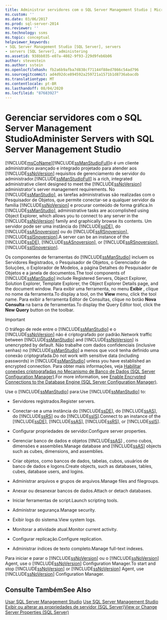 ```yaml
---
title: Administrar servidores com o SQL Server Management Studio | Microsoft Docs
ms.custom: ''
ms.date: 03/06/2017
ms.prod: sql-server-2014
ms.reviewer: ''
ms.technology: ssms
ms.topic: conceptual
helpviewer_keywords:
- SQL Server Management Studio [SQL Server], servers
- servers [SQL Server], administering
ms.assetid: 938bb035-e07a-4082-9f93-229d9feb6b06
author: stevestein
ms.author: sstein
ms.openlocfilehash: fb2a6b9afba7d838cf71144f88ed7866c54ad796
ms.sourcegitcommit: ad4d92dce894592a259721a1571b1d8736abacdb
ms.translationtype: MT
ms.contentlocale: pt-BR
ms.lasthandoff: 08/04/2020
ms.locfileid: "87683927"
---
```

# <a name="administer-servers-with-sql-server-management-studio"></a><span data-ttu-id="9d561-102">Gerenciar servidores com o SQL Server Management Studio</span><span class="sxs-lookup"><span data-stu-id="9d561-102">Administer Servers with SQL Server Management Studio</span></span>
  [!INCLUDE[msCoName](../includes/msconame-md.md)]<span data-ttu-id="9d561-103">[!INCLUDE[ssManStudioFull](../includes/ssmanstudiofull-md.md)]o é um cliente administrativo avançado e integrado projetado para atender aos [!INCLUDE[ssNoVersion](../includes/ssnoversion-md.md)] requisitos de gerenciamento de servidor do administrador.</span><span class="sxs-lookup"><span data-stu-id="9d561-103">[!INCLUDE[ssManStudioFull](../includes/ssmanstudiofull-md.md)] is a rich, integrated administrative client designed to meet the [!INCLUDE[ssNoVersion](../includes/ssnoversion-md.md)] administrator's server management requirements.</span></span> <span data-ttu-id="9d561-104">No [!INCLUDE[ssManStudio](../includes/ssmanstudio-md.md)], as tarefas administrativas são realizadas com o Pesquisador de Objetos, que permite conectar-se a qualquer servidor da família [!INCLUDE[ssNoVersion](../includes/ssnoversion-md.md)] e procurar conteúdo de forma gráfica.</span><span class="sxs-lookup"><span data-stu-id="9d561-104">In [!INCLUDE[ssManStudio](../includes/ssmanstudio-md.md)], administrative tasks are accomplished using Object Explorer, which allows you to connect to any server in the [!INCLUDE[ssNoVersion](../includes/ssnoversion-md.md)] family and graphically browse its contents.</span></span> <span data-ttu-id="9d561-105">Um servidor pode ser uma instância do [!INCLUDE[ssDE](../includes/ssde-md.md)], do [!INCLUDE[ssASnoversion](../includes/ssasnoversion-md.md)] ou do [!INCLUDE[ssRSnoversion](../includes/ssrsnoversion-md.md)], [!INCLUDE[ssISnoversion](../includes/ssisnoversion-md.md)].</span><span class="sxs-lookup"><span data-stu-id="9d561-105">A server can be an instance of the [!INCLUDE[ssDE](../includes/ssde-md.md)], [!INCLUDE[ssASnoversion](../includes/ssasnoversion-md.md)], or [!INCLUDE[ssRSnoversion](../includes/ssrsnoversion-md.md)], [!INCLUDE[ssISnoversion](../includes/ssisnoversion-md.md)].</span></span>  
  
 <span data-ttu-id="9d561-106">Os componentes de ferramentas do [!INCLUDE[ssManStudio](../includes/ssmanstudio-md.md)] incluem os Servidores Registrados, o Pesquisador de Objetos, o Gerenciador de Soluções, o Explorador de Modelos, a página Detalhes do Pesquisador de Objetos e a janela de documentos.</span><span class="sxs-lookup"><span data-stu-id="9d561-106">The tool components of [!INCLUDE[ssManStudio](../includes/ssmanstudio-md.md)] include Registered Servers, Object Explorer, Solution Explorer, Template Explorer, the Object Explorer Details page, and the document window.</span></span> <span data-ttu-id="9d561-107">Para exibir uma ferramenta, no menu **Exibir** , clique no nome da ferramenta.</span><span class="sxs-lookup"><span data-stu-id="9d561-107">To display a tool, on the **View** menu, click the tool name.</span></span> <span data-ttu-id="9d561-108">Para exibir a ferramenta Editor de Consultas, clique no botão **Nova Consulta** na barra de ferramentas.</span><span class="sxs-lookup"><span data-stu-id="9d561-108">To display the Query Editor tool, click the **New Query** button on the toolbar.</span></span>  
  
> [!IMPORTANT]  
>  <span data-ttu-id="9d561-109">O tráfego de rede entre o [!INCLUDE[ssManStudio](../includes/ssmanstudio-md.md)] e o [!INCLUDE[ssNoVersion](../includes/ssnoversion-md.md)] não é criptografado por padrão.</span><span class="sxs-lookup"><span data-stu-id="9d561-109">Network traffic between [!INCLUDE[ssManStudio](../includes/ssmanstudio-md.md)] and [!INCLUDE[ssNoVersion](../includes/ssnoversion-md.md)] is unencrypted by default.</span></span> <span data-ttu-id="9d561-110">Não trabalhe com dados confidenciais (inclusive senhas) no [!INCLUDE[ssManStudio](../includes/ssmanstudio-md.md)] a menos que você tenha definido uma conexão criptografada.</span><span class="sxs-lookup"><span data-stu-id="9d561-110">Do not work with sensitive data (including passwords) in [!INCLUDE[ssManStudio](../includes/ssmanstudio-md.md)] unless you have established an encrypted connection.</span></span> <span data-ttu-id="9d561-111">Para obter mais informações, veja [Habilitar conexões criptografadas no Mecanismo de Banco de Dados &#40;SQL Server Configuration Manager&#41;](../database-engine/configure-windows/enable-encrypted-connections-to-the-database-engine.md).</span><span class="sxs-lookup"><span data-stu-id="9d561-111">For more information, see [Enable Encrypted Connections to the Database Engine &#40;SQL Server Configuration Manager&#41;](../database-engine/configure-windows/enable-encrypted-connections-to-the-database-engine.md).</span></span>  
  
 <span data-ttu-id="9d561-112">Use o [!INCLUDE[ssManStudio](../includes/ssmanstudio-md.md)] para:</span><span class="sxs-lookup"><span data-stu-id="9d561-112">Use [!INCLUDE[ssManStudio](../includes/ssmanstudio-md.md)] to:</span></span>  
  
-   <span data-ttu-id="9d561-113">Servidores registrados.</span><span class="sxs-lookup"><span data-stu-id="9d561-113">Register servers.</span></span>  
  
-   <span data-ttu-id="9d561-114">Conectar-se a uma instância do [!INCLUDE[ssDE](../includes/ssde-md.md)], do [!INCLUDE[ssAS](../includes/ssas-md.md)], do [!INCLUDE[ssRS](../includes/ssrs.md)] ou do [!INCLUDE[ssIS](../includes/ssis-md.md)].</span><span class="sxs-lookup"><span data-stu-id="9d561-114">Connect to an instance of the [!INCLUDE[ssDE](../includes/ssde-md.md)], [!INCLUDE[ssAS](../includes/ssas-md.md)], [!INCLUDE[ssRS](../includes/ssrs.md)], or [!INCLUDE[ssIS](../includes/ssis-md.md)].</span></span>  
  
-   <span data-ttu-id="9d561-115">Configurar propriedades de servidor.</span><span class="sxs-lookup"><span data-stu-id="9d561-115">Configure server properties.</span></span>  
  
-   <span data-ttu-id="9d561-116">Gerenciar banco de dados e objetos [!INCLUDE[ssAS](../includes/ssas-md.md)] , como cubos, dimensões e assemblies.</span><span class="sxs-lookup"><span data-stu-id="9d561-116">Manage database and [!INCLUDE[ssAS](../includes/ssas-md.md)] objects such as cubes, dimensions, and assemblies.</span></span>  
  
-   <span data-ttu-id="9d561-117">Criar objetos, como bancos de dados, tabelas, cubos, usuários de banco de dados e logons.</span><span class="sxs-lookup"><span data-stu-id="9d561-117">Create objects, such as databases, tables, cubes, database users, and logins.</span></span>  
  
-   <span data-ttu-id="9d561-118">Administrar arquivos e grupos de arquivos.</span><span class="sxs-lookup"><span data-stu-id="9d561-118">Manage files and filegroups.</span></span>  
  
-   <span data-ttu-id="9d561-119">Anexar ou desanexar bancos de dados.</span><span class="sxs-lookup"><span data-stu-id="9d561-119">Attach or detach databases.</span></span>  
  
-   <span data-ttu-id="9d561-120">Iniciar ferramentas de script.</span><span class="sxs-lookup"><span data-stu-id="9d561-120">Launch scripting tools.</span></span>  
  
-   <span data-ttu-id="9d561-121">Administrar segurança.</span><span class="sxs-lookup"><span data-stu-id="9d561-121">Manage security.</span></span>  
  
-   <span data-ttu-id="9d561-122">Exibir logs do sistema.</span><span class="sxs-lookup"><span data-stu-id="9d561-122">View system logs.</span></span>  
  
-   <span data-ttu-id="9d561-123">Monitorar a atividade atual.</span><span class="sxs-lookup"><span data-stu-id="9d561-123">Monitor current activity.</span></span>  
  
-   <span data-ttu-id="9d561-124">Configurar replicação.</span><span class="sxs-lookup"><span data-stu-id="9d561-124">Configure replication.</span></span>  
  
-   <span data-ttu-id="9d561-125">Administrar índices de texto completo.</span><span class="sxs-lookup"><span data-stu-id="9d561-125">Manage full-text indexes.</span></span>  
  
 <span data-ttu-id="9d561-126">Para iniciar e parar o [!INCLUDE[ssNoVersion](../includes/ssnoversion-md.md)] ou o [!INCLUDE[ssNoVersion](../includes/ssnoversion-md.md)] Agent, use o [!INCLUDE[ssNoVersion](../includes/ssnoversion-md.md)] Configuration Manager.</span><span class="sxs-lookup"><span data-stu-id="9d561-126">To start and stop [!INCLUDE[ssNoVersion](../includes/ssnoversion-md.md)] or [!INCLUDE[ssNoVersion](../includes/ssnoversion-md.md)] Agent, use [!INCLUDE[ssNoVersion](../includes/ssnoversion-md.md)] Configuration Manager.</span></span>  
  
## <a name="see-also"></a><span data-ttu-id="9d561-127">Consulte Também</span><span class="sxs-lookup"><span data-stu-id="9d561-127">See Also</span></span>  
 <span data-ttu-id="9d561-128">[Usar SQL Server Management Studio](../database-engine/use-sql-server-management-studio.md) </span><span class="sxs-lookup"><span data-stu-id="9d561-128">[Use SQL Server Management Studio](../database-engine/use-sql-server-management-studio.md) </span></span>  
 [<span data-ttu-id="9d561-129">Exibir ou alterar as propriedades de servidor &#40;SQL Server&#41;</span><span class="sxs-lookup"><span data-stu-id="9d561-129">View or Change Server Properties &#40;SQL Server&#41;</span></span>](../database-engine/configure-windows/view-or-change-server-properties-sql-server.md)  
  
  
